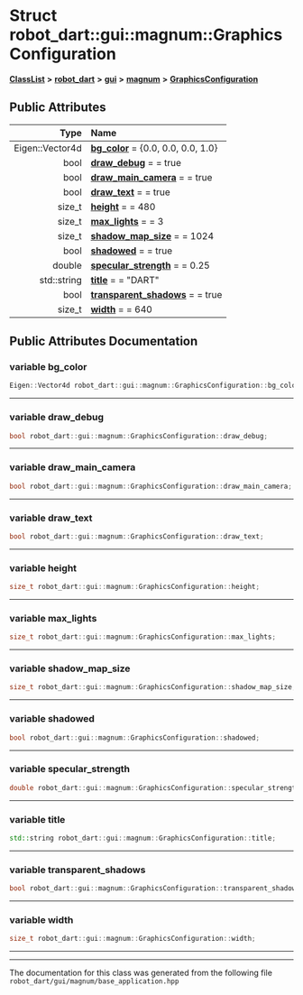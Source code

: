 

# Struct robot\_dart::gui::magnum::GraphicsConfiguration



[**ClassList**](annotated.md) **>** [**robot\_dart**](namespacerobot__dart.md) **>** [**gui**](namespacerobot__dart_1_1gui.md) **>** [**magnum**](namespacerobot__dart_1_1gui_1_1magnum.md) **>** [**GraphicsConfiguration**](structrobot__dart_1_1gui_1_1magnum_1_1GraphicsConfiguration.md)


























## Public Attributes

| Type | Name |
| ---: | :--- |
|  Eigen::Vector4d | [**bg\_color**](#variable-bg_color)   = {0.0, 0.0, 0.0, 1.0}<br> |
|  bool | [**draw\_debug**](#variable-draw_debug)   = = true<br> |
|  bool | [**draw\_main\_camera**](#variable-draw_main_camera)   = = true<br> |
|  bool | [**draw\_text**](#variable-draw_text)   = = true<br> |
|  size\_t | [**height**](#variable-height)   = = 480<br> |
|  size\_t | [**max\_lights**](#variable-max_lights)   = = 3<br> |
|  size\_t | [**shadow\_map\_size**](#variable-shadow_map_size)   = = 1024<br> |
|  bool | [**shadowed**](#variable-shadowed)   = = true<br> |
|  double | [**specular\_strength**](#variable-specular_strength)   = = 0.25<br> |
|  std::string | [**title**](#variable-title)   = = "DART"<br> |
|  bool | [**transparent\_shadows**](#variable-transparent_shadows)   = = true<br> |
|  size\_t | [**width**](#variable-width)   = = 640<br> |












































## Public Attributes Documentation




### variable bg\_color 

```C++
Eigen::Vector4d robot_dart::gui::magnum::GraphicsConfiguration::bg_color;
```




<hr>



### variable draw\_debug 

```C++
bool robot_dart::gui::magnum::GraphicsConfiguration::draw_debug;
```




<hr>



### variable draw\_main\_camera 

```C++
bool robot_dart::gui::magnum::GraphicsConfiguration::draw_main_camera;
```




<hr>



### variable draw\_text 

```C++
bool robot_dart::gui::magnum::GraphicsConfiguration::draw_text;
```




<hr>



### variable height 

```C++
size_t robot_dart::gui::magnum::GraphicsConfiguration::height;
```




<hr>



### variable max\_lights 

```C++
size_t robot_dart::gui::magnum::GraphicsConfiguration::max_lights;
```




<hr>



### variable shadow\_map\_size 

```C++
size_t robot_dart::gui::magnum::GraphicsConfiguration::shadow_map_size;
```




<hr>



### variable shadowed 

```C++
bool robot_dart::gui::magnum::GraphicsConfiguration::shadowed;
```




<hr>



### variable specular\_strength 

```C++
double robot_dart::gui::magnum::GraphicsConfiguration::specular_strength;
```




<hr>



### variable title 

```C++
std::string robot_dart::gui::magnum::GraphicsConfiguration::title;
```




<hr>



### variable transparent\_shadows 

```C++
bool robot_dart::gui::magnum::GraphicsConfiguration::transparent_shadows;
```




<hr>



### variable width 

```C++
size_t robot_dart::gui::magnum::GraphicsConfiguration::width;
```




<hr>

------------------------------
The documentation for this class was generated from the following file `robot_dart/gui/magnum/base_application.hpp`

